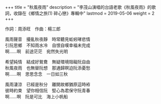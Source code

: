 +++
title = "秋風夜雨"
description = "李茂山演唱的台語老歌《秋風夜雨》的歌詞，收錄在《鄉情之旅(1) 碎心戀》專輯中"
lastmod = 2019-05-06
weight = 2
+++

作詞：周添旺　作曲：楊三郎

風雨聲音　擾亂秋夜靜　時常聽見蚯蚓哮悲情  
引阮思鄉　不知雨水冷　自恨自嘆幸福未完成  
啊……啊　前途茫茫　宛然失光明  

希望純情　結成好鴛鴦　無疑環境阻礙阮自由  
秋風夜雨　也無替阮想　那通歸暝迫阮添憂愁  
啊……啊　思思念念　一日如三秋  

風雨淒涼　已經是秋分　離開故鄉猶原這時袸  
彼時約束　望你相信阮　堅心為君保守阮青春  
啊……啊　阮是可比　海上小帆船  